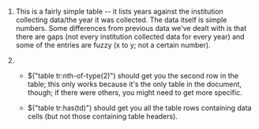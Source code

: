 1. This is a fairly simple table -- it lists years against the institution collecting data/the year it was collected.  The data itself is simple numbers.   Some differences from previous data we've dealt with is that there are gaps (not every institution collected data for every year) and some of the entries are fuzzy (x to y; not a certain number).

2. 
	* $("table tr:nth-of-type(2)") should get you the second row in the table; this only works because it's the only table in the document, though; if there were others, you might need to get more specific.
	
	* $("table tr:has(td)") should get you all the table rows containing data cells (but not those containing table headers).